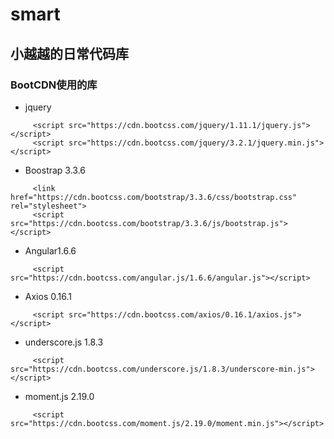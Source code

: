 # smart
## 小越越的日常代码库

### BootCDN使用的库
- jquery

````
     <script src="https://cdn.bootcss.com/jquery/1.11.1/jquery.js"></script>
     <script src="https://cdn.bootcss.com/jquery/3.2.1/jquery.min.js"></script>
````
- Boostrap 3.3.6

````
     <link href="https://cdn.bootcss.com/bootstrap/3.3.6/css/bootstrap.css" rel="stylesheet">
     <script src="https://cdn.bootcss.com/bootstrap/3.3.6/js/bootstrap.js"></script>
````

- Angular1.6.6

````
     <script src="https://cdn.bootcss.com/angular.js/1.6.6/angular.js"></script>
````


- Axios 0.16.1
````
     <script src="https://cdn.bootcss.com/axios/0.16.1/axios.js"></script>
````

- underscore.js 1.8.3
````
     <script src="https://cdn.bootcss.com/underscore.js/1.8.3/underscore-min.js"></script>

````
- moment.js 2.19.0
````
     <script src="https://cdn.bootcss.com/moment.js/2.19.0/moment.min.js"></script>
````
